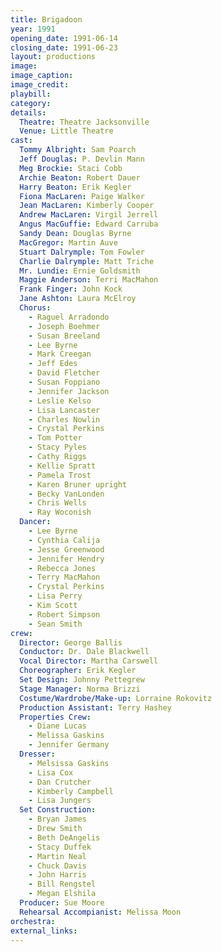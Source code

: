```yaml
---
title: Brigadoon
year: 1991
opening_date: 1991-06-14
closing_date: 1991-06-23
layout: productions
image:
image_caption:
image_credit:
playbill: 
category: 
details:
  Theatre: Theatre Jacksonville
  Venue: Little Theatre
cast:
  Tommy Albright: Sam Poarch
  Jeff Douglas: P. Devlin Mann
  Meg Brockie: Staci Cobb
  Archie Beaton: Robert Dauer
  Harry Beaton: Erik Kegler
  Fiona MacLaren: Paige Walker
  Jean MacLaren: Kimberly Cooper
  Andrew MacLaren: Virgil Jerrell
  Angus MacGuffie: Edward Carruba
  Sandy Dean: Douglas Byrne
  MacGregor: Martin Auve
  Stuart Dalrymple: Tom Fowler
  Charlie Dalrymple: Matt Triche
  Mr. Lundie: Ernie Goldsmith
  Maggie Anderson: Terri MacMahon
  Frank Finger: John Kock
  Jane Ashton: Laura McElroy
  Chorus:
    - Raguel Arradondo
    - Joseph Boehmer
    - Susan Breeland
    - Lee Byrne
    - Mark Creegan
    - Jeff Edes
    - David Fletcher
    - Susan Foppiano
    - Jennifer Jackson
    - Leslie Kelso
    - Lisa Lancaster
    - Charles Nowlin
    - Crystal Perkins
    - Tom Potter
    - Stacy Pyles
    - Cathy Riggs
    - Kellie Spratt
    - Pamela Trost
    - Karen Bruner upright
    - Becky VanLonden
    - Chris Wells
    - Ray Woconish
  Dancer:
    - Lee Byrne
    - Cynthia Calija
    - Jesse Greenwood
    - Jennifer Hendry
    - Rebecca Jones
    - Terry MacMahon
    - Crystal Perkins
    - Lisa Perry
    - Kim Scott
    - Robert Simpson
    - Sean Smith
crew:
  Director: George Ballis
  Conductor: Dr. Dale Blackwell
  Vocal Director: Martha Carswell
  Choreographer: Erik Kegler
  Set Design: Johnny Pettegrew
  Stage Manager: Norma Brizzi
  Costume/Wardrobe/Make-up: Lorraine Rokovitz
  Production Assistant: Terry Hashey
  Properties Crew:
    - Diane Lucas
    - Melissa Gaskins
    - Jennifer Germany
  Dresser:
    - Melsissa Gaskins
    - Lisa Cox
    - Dan Crutcher
    - Kimberly Campbell
    - Lisa Jungers
  Set Construction:
    - Bryan James
    - Drew Smith
    - Beth DeAngelis
    - Stacy Duffek
    - Martin Neal
    - Chuck Davis
    - John Harris
    - Bill Rengstel
    - Megan Elshila
  Producer: Sue Moore
  Rehearsal Accompianist: Melissa Moon
orchestra:
external_links:
---
```

